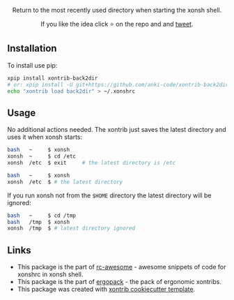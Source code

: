 <p align="center">
Return to the most recently used directory when starting the xonsh shell. 
</p>

<p align="center">  
If you like the idea click ⭐ on the repo and and <a href="https://twitter.com/intent/tweet?text=Nice%20xontrib%20for%20the%20xonsh%20shell!&url=https://github.com/anki-code/xontrib-back2dir" target="_blank">tweet</a>.
</p>


## Installation

To install use pip:

```bash
xpip install xontrib-back2dir
# or: xpip install -U git+https://github.com/anki-code/xontrib-back2dir
echo "xontrib load back2dir" > ~/.xonshrc
```

## Usage

No additional actions needed. The xontrib just saves the latest directory and uses it when
xonsh starts:

```bash
bash   ~     $ xonsh
xonsh  ~     $ cd /etc
xonsh  /etc  $ exit     # the latest directory is /etc

bash   ~     $ xonsh
xonsh  /etc  $ # the latest directory
```

If you run xonsh not from the `$HOME` directory the latest directory will be ignored:

```bash
bash   ~     $ cd /tmp
bash   /tmp  $ xonsh
xonsh  /tmp  $ # latest directory ignored
```

## Links 
* This package is the part of [rc-awesome](https://github.com/anki-code/xontrib-rc-awesome) - awesome snippets of code for xonshrc in xonsh shell.
* This package is the part of [ergopack](https://github.com/anki-code/xontrib-ergopack) - the pack of ergonomic xontribs.
* This package was created with [xontrib cookiecutter template](https://github.com/xonsh/xontrib-cookiecutter).

